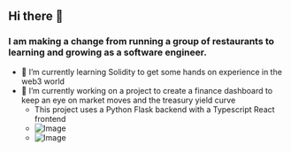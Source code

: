 ## Hi there 👋

### I am making a change from running a group of restaurants to learning and growing as a software engineer.

* 🌱 I’m currently learning Solidity to get some hands on experience in the web3 world
* 🔭 I’m currently working on a project to create a finance dashboard to keep an eye on market moves and the treasury yield curve
     * This project uses a Python Flask backend with a Typescript React frontend
     * ![Image](https://i.ibb.co/xmqv2dp/Screenshot-1.png)
     * ![Image](https://i.ibb.co/pW8gMkz/Screenshot-3.png)




<!--
**wrhenders/wrhenders** is a ✨ _special_ ✨ repository because its `README.md` (this file) appears on your GitHub profile.

Here are some ideas to get you started:

- 🔭 I’m currently working on ...
- 🌱 I’m currently learning ...
- 👯 I’m looking to collaborate on ...
- 🤔 I’m looking for help with ...
- 💬 Ask me about ...
- 📫 How to reach me: ...
- 😄 Pronouns: ...
- ⚡ Fun fact: ...
-->
